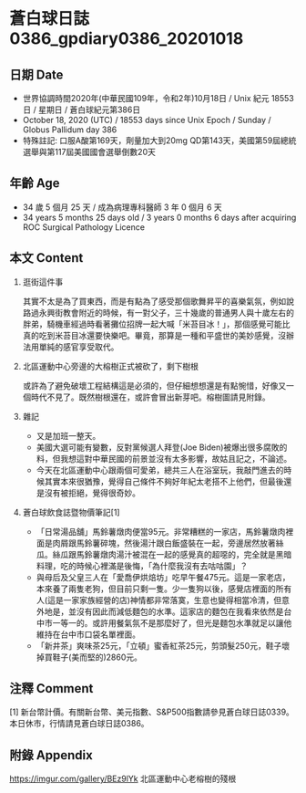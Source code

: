 [_metadata_:encoding]: - "utf-8"
[_metadata_:language]: - "zh-Hant-TW"
[_metadata_:fileformat]: - "markdown"
[_metadata_:MIME_type]: - "text/plain"
[_metadata_:markdown_version]: - "commonmark version 0.29"
[_metadata_:markdown_spec]: - "https://spec.commonmark.org/0.29/"

# 蒼白球日誌0386_gpdiary0386_20201018 #

## 日期 Date ##

* 世界協調時間2020年(中華民國109年，令和2年)10月18日 / Unix 紀元 18553 日 / 星期日 / 蒼白球紀元第386日
* October 18, 2020 (UTC) / 18553 days since Unix Epoch / Sunday / Globus Pallidum day 386
* 特殊註記: 口服A酸第169天，劑量加大到20mg QD第143天，美國第59屆總統選舉與第117屆美國國會選舉倒數20天

## 年齡 Age ##

* 34 歲 5 個月 25 天 / 成為病理專科醫師 3 年 0 個月 6 天
* 34 years 5 months 25 days old / 3 years 0 months 6 days after acquiring ROC Surgical Pathology Licence

## 本文 Content ##

1. 逛街這件事

    其實不太是為了買東西，而是有點為了感受那個歌舞昇平的喜樂氣氛，例如說路過永興街教會附近的時候，有一對父子，三十幾歲的普通男人與十歲左右的胖弟，騎機車經過時看著攤位招牌一起大喊「米苔目冰！」，那個感覺可能比真的吃到米苔目冰還要快樂吧。畢竟，那算是一種和平盛世的美妙感覺，沒辦法用單純的感官享受取代。

2. 北區運動中心旁邊的大榕樹正式被砍了，剩下樹根

    或許為了避免破壞工程結構這是必須的，但仔細想想還是有點惋惜，好像又一個時代不見了。既然樹根還在，或許會冒出新芽吧。榕樹圖請見附錄。

3. 雜記

    * 又是加班一整天。
    * 美國大選可能有變數，反對黨候選人拜登(Joe Biden)被爆出很多腐敗的料，但我想這對中華民國的前景並沒有太多影響，故姑且記之，不論述。
    * 今天在北區運動中心跟兩個可愛弟，總共三人在浴室玩，我敲門進去的時候其實本來很猶豫，覺得自己條件不夠好年紀太老搭不上他們，但最後還是沒有被拒絕，覺得很奇妙。
    
2. 蒼白球飲食誌暨物價筆記[1]

    * 「日常湯品舖」馬鈴薯燉肉便當95元。非常糟糕的一家店，馬鈴薯燉肉裡面是肉屑跟馬鈴薯碎塊，然後湯汁跟白飯盛裝在一起，旁邊居然放著絲瓜。絲瓜跟馬鈴薯燉肉湯汁被混在一起的感覺真的超噁的，完全就是黑暗料理，吃的時候心裡滿是後悔，「為什麼我沒有去咕咕園」？
    * 與母后及父皇三人在「愛喬伊烘焙坊」吃早午餐475元。這是一家老店，本來養了兩隻老狗，但目前只剩一隻。少一隻狗以後，感覺店裡面的所有人(這是一家家族經營的店)神情都非常落寞，生意也變得相當冷清，但意外地是，並沒有因此而減低麵包的水準。這家店的麵包在我看來依然是台中市一等一的。或許用餐氣氛不是那麼好了，但光是麵包水準就足以讓他維持在台中市口袋名單裡面。
    * 「新井茶」爽味茶25元，「立頓」蜜香紅茶25元，剪頭髮250元，鞋子壞掉買鞋子(美而堅的)2860元。

## 注釋 Comment ##

[1] 新台幣計價。有關新台幣、美元指數、S&P500指數請參見蒼白球日誌0339。本日休市，行情請見蒼白球日誌0386。

## 附錄 Appendix ##

https://imgur.com/gallery/BEz9lYk 北區運動中心老榕樹的殘根